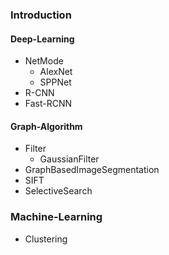 ### Introduction

#### Deep-Learning
 - NetMode
   - AlexNet
   - SPPNet
 - R-CNN
 - Fast-RCNN

#### Graph-Algorithm
 - Filter
   - GaussianFilter
 - GraphBasedImageSegmentation
 - SIFT
 - SelectiveSearch

### Machine-Learning
 - Clustering

